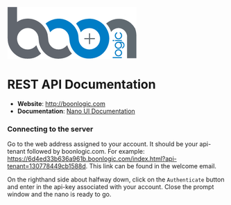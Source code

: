 ![Logo](./images/BoonLogic.png)
# REST API Documentation

- __Website__: http://boonlogic.com
- __Documentation__: [Nano UI Documentation](https://github.com/boonlogic/boonlogic-rest-api/UI-docs)

### Connecting to the server
Go to the web address assigned to your account. It should be your api-tenant followed by boonlogic.com. For example: https://6d4ed33b636a961b.boonlogic.com/index.html?api-tenant=130778449cb1588d. This link can be found in the welcome email.

On the righthand side about halfway down, click on the `Authenticate` button and enter in the api-key associated with your account. Close the prompt window and the nano is ready to go.

